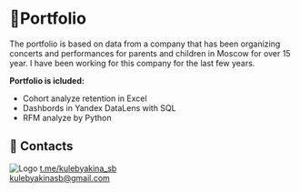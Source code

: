 # 📁Portfolio
The portfolio is based on data from a company that has been organizing concerts and performances for parents and children in Moscow for over 15 year.
I have been working for this company for the last few years.

**Portfolio is icluded:**
- Cohort analyze retention in Excel
- Dashbords in Yandex DataLens with SQL
- RFM analyze by Python

## 🔗 Contacts
![Logo](https://vmestesmamoy.ru/img/tg.png) 
[t.me/kulebyakina_sb](https://t.me/kulebyakina_sb)  
kulebyakinasb@gmail.com

